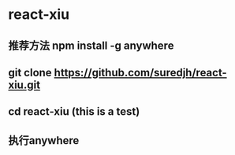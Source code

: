 # react-xiu

## 推荐方法  npm install -g anywhere

## git clone https://github.com/suredjh/react-xiu.git

## cd react-xiu (this is a test)
## 执行anywhere
